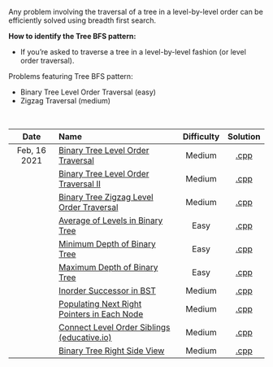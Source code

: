 Any problem involving the traversal of a tree in a level-by-level order can be efficiently solved using breadth first search.

**How to identify the Tree BFS pattern:** 

- If you’re asked to traverse a tree in a level-by-level fashion (or level order traversal).

Problems featuring Tree BFS pattern:  
- Binary Tree Level Order Traversal (easy)
- Zigzag Traversal (medium)

<br/>

| Date | Name | Difficulty | Solution |
|:----:|:-----|:----------:|:--------:|
| Feb, 16 2021 | [Binary Tree Level Order Traversal](https://leetcode.com/problems/binary-tree-level-order-traversal/) | Medium | [.cpp](https://github.com/the-robot/coding-challenges/blob/master/grokking-coding-interview/07-tree-breadth-first-search/binary-tree-level-order-traversal.cpp) |
| | [Binary Tree Level Order Traversal II](https://leetcode.com/problems/binary-tree-level-order-traversal-ii/) | Medium | [.cpp](https://github.com/the-robot/coding-challenges/blob/master/grokking-coding-interview/07-tree-breadth-first-search/binary-tree-level-order-traversal-ii.cpp) |
| | [Binary Tree Zigzag Level Order Traversal](https://leetcode.com/problems/binary-tree-zigzag-level-order-traversal/) | Medium | [.cpp](https://github.com/the-robot/coding-challenges/blob/master/grokking-coding-interview/07-tree-breadth-first-search/binary-tree-zigzag-level-order-traversal.cpp) |
| | [Average of Levels in Binary Tree](https://leetcode.com/problems/average-of-levels-in-binary-tree/) | Easy | [.cpp](https://github.com/the-robot/coding-challenges/blob/master/grokking-coding-interview/07-tree-breadth-first-search/average-of-levels-in-binary-tree.cpp) |
| | [Minimum Depth of Binary Tree](https://leetcode.com/problems/minimum-depth-of-binary-tree/) | Easy | [.cpp](https://github.com/the-robot/coding-challenges/blob/master/grokking-coding-interview/07-tree-breadth-first-search/minimum-depth-of-binary-tree.cpp) |
| | [Maximum Depth of Binary Tree](https://leetcode.com/problems/maximum-depth-of-binary-tree/) | Easy | [.cpp](https://github.com/the-robot/coding-challenges/blob/master/grokking-coding-interview/07-tree-breadth-first-search/maximum-depth-of-binary-tree.cpp) |
| | [Inorder Successor in BST](https://www.lintcode.com/problem/inorder-successor-in-bst/) | Medium | [.cpp](https://github.com/the-robot/coding-challenges/blob/master/grokking-coding-interview/07-tree-breadth-first-search/inorder-successor-in-BST.cpp) |
| | [Populating Next Right Pointers in Each Node](https://leetcode.com/problems/populating-next-right-pointers-in-each-node/) | Medium | [.cpp](https://github.com/the-robot/coding-challenges/blob/master/grokking-coding-interview/07-tree-breadth-first-search/populating-next-right-pointers-in-each-node.cpp) |
| | [Connect Level Order Siblings (educative.io)](https://www.educative.io/module/lesson/patterns-for-coding-questions/RLo6pMGN1Zq) | Medium | [.cpp](https://github.com/the-robot/coding-challenges/blob/master/grokking-coding-interview/07-tree-breadth-first-search/connect-level-order-siblings.cpp) |
| | [Binary Tree Right Side View](https://leetcode.com/problems/binary-tree-right-side-view/) | Medium | [.cpp](https://github.com/the-robot/coding-challenges/blob/master/grokking-coding-interview/07-tree-breadth-first-search/binary-tree-right-side-view.cpp) |
